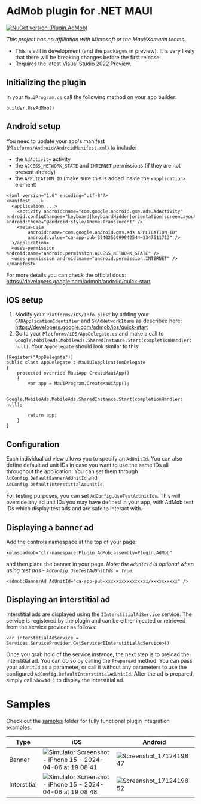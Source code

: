 # AdMob plugin for .NET MAUI

[![NuGet version (Plugin.AdMob)](https://img.shields.io/nuget/v/Plugin.AdMob.svg?style=flat-square)](https://www.nuget.org/packages/Plugin.AdMob/)

*This project has no affiliation with Microsoft or the Maui/Xamarin teams.*

* This is still in development (and the packages in preview). It is very likely that there will be breaking changes before the first release.
* Requires the latest Visual Studio 2022 Preview. 

## Initializing the plugin

In your `MauiProgram.cs` call the following method on your app builder:

```
builder.UseAdMob()
```

## Android setup

You need to update your app's manifest (`Platforms/Android/AndroidManifest.xml`) to include:
- the `AdActivity` activity
- the `ACCESS_NETWORK_STATE` and `INTERNET` permissions (if they are not present already)
- the `APPLICATION_ID` (make sure this is added inside the `<application>` element)

```
<?xml version="1.0" encoding="utf-8"?>
<manifest ...>
  <application ...>
    <activity android:name="com.google.android.gms.ads.AdActivity" android:configChanges="keyboard|keyboardHidden|orientation|screenLayout|uiMode|screenSize|smallestScreenSize" android:theme="@android:style/Theme.Translucent" />
    <meta-data
    	android:name="com.google.android.gms.ads.APPLICATION_ID"
    	android:value="ca-app-pub-3940256099942544~3347511713" />
  </application>
  <uses-permission android:name="android.permission.ACCESS_NETWORK_STATE" />
  <uses-permission android:name="android.permission.INTERNET" />
</manifest>
```
For more details you can check the official docs: https://developers.google.com/admob/android/quick-start

## iOS setup

1. Modify your `Platforms/iOS/Info.plist` by adding your `GADApplicationIdentifier` and `SKAdNetworkItems` as described here: https://developers.google.com/admob/ios/quick-start
2. Go to your `Platforms/iOS/AppDelegate.cs` and make a call to `Google.MobileAds.MobileAds.SharedInstance.Start(completionHandler: null)`. Your `AppDelegate` should look similar to this:
```
[Register("AppDelegate")]
public class AppDelegate : MauiUIApplicationDelegate
{
    protected override MauiApp CreateMauiApp()
    {
        var app = MauiProgram.CreateMauiApp();

        Google.MobileAds.MobileAds.SharedInstance.Start(completionHandler: null);

        return app;
    }
}
```

## Configuration

Each individual ad view allows you to specify an `AdUnitId`. 
You can also define default ad unit IDs in case you want to use the same IDs all throughout the application. You can set them through `AdConfig.DefaultBannerAdUnitId` and `AdConfig.DefaultInterstitialAdUnitId`.

For testing purposes, you can set `AdConfig.UseTestAdUnitIds`. This will override any ad unit IDs you may have defined in your app, with AdMob test IDs which display test ads and are safe to interact with.

## Displaying a banner ad

Add the controls namespace at the top of your page:

```
xmlns:admob="clr-namespace:Plugin.AdMob;assembly=Plugin.AdMob"
```

and then place the banner in your page. *Note: the `AdUnitId` is optional when using test ads - `AdConfig.UseTestAdUnitIds = true`.*

```
<admob:BannerAd AdUnitId="ca-app-pub-xxxxxxxxxxxxxxxx/xxxxxxxxxx" />
```

## Displaying an interstitial ad

Interstitial ads are displayed using the `IInterstitialAdService` service. The service is registered by the plugin and can be either injected or retrieved from the service provider as follows:

```
var interstitialAdService = Services.ServiceProvider.GetService<IInterstitialAdService>()
```

Once you grab hold of the service instance, the next step is to preload the interstitial ad. You can do so by calling the `PrepareAd` method. You can pass your `adUnitId` as a parameter, or call it without any parameters to use the configured `AdConfig.DefaultInterstitialAdUnitId`. After the ad is prepared, simply call `ShowAd()` to display the interstitial ad.

# Samples

Check out the [samples](https://github.com/marius-bughiu/Plugin.AdMob/tree/main/samples/Samples) folder for fully functional plugin integration examples.

| Type | iOS | Android |
|---|---|---|
| Banner | ![Simulator Screenshot - iPhone 15 - 2024-04-06 at 19 08 41](https://github.com/marius-bughiu/Plugin.AdMob/assets/11870708/3ae7f1e2-fefb-4f83-aa2d-7a0bcea2a2a5) | ![Screenshot_1712419847](https://github.com/marius-bughiu/Plugin.AdMob/assets/11870708/3dd097d0-dc5e-484e-93be-078edbfc6134) |
| Interstitial | ![Simulator Screenshot - iPhone 15 - 2024-04-06 at 19 08 48](https://github.com/marius-bughiu/Plugin.AdMob/assets/11870708/107cdaa1-b52b-461b-98a3-222ff2451a9b) | ![Screenshot_1712419852](https://github.com/marius-bughiu/Plugin.AdMob/assets/11870708/84f7f44e-1aad-4a45-81e2-efef702317d3) |


